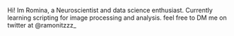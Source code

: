Hi! Im Romina, a Neuroscientist and data science enthusiast. Currently learning scripting for image processing and analysis. feel free to DM me on twitter at @ramonitzzz_

<!---
ramonitzzz/ramonitzzz is a ✨ special ✨ repository because its `README.md` (this file) appears on your GitHub profile.
You can click the Preview link to take a look at your changes.
--->
